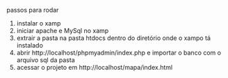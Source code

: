 passos para rodar
1) instalar o xamp
2) iniciar apache e MySql no xamp
3) extrair a pasta na pasta htdocs dentro do diretório onde o xampo tá instalado
4) abrir http://localhost/phpmyadmin/index.php e importar o banco com o arquivo sql da pasta
3) acessar o projeto em http://localhost/mapa/index.html